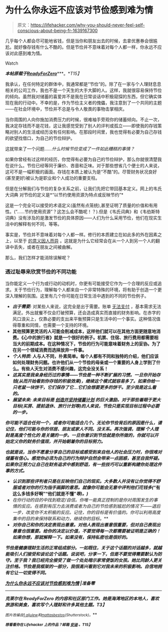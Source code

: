 # 为什么你永远不应该对节俭感到难为情

> 原文：<https://lifehacker.com/why-you-should-never-feel-self-conscious-about-being-fr-1639167300>

几乎每个人都会尽可能地省钱，但是当你和朋友出去的时候，去拿优惠券会很尴尬。就好像存钱有什么不酷的。但是节俭并不意味着对每个人都一样，你永远不应该对此感到难为情。

Watch

***本帖原载于***[***ReadyForZero***](http://blog.readyforzero.com/why-you-should-never-feel-self-conscious-about-being-frugal/)***。**T15】*

我承认，在任何特定的群体中，我通常都是“节俭”的。除了在一家与个人理财息息相关的公司工作，我也不是一个天生的大手大脚的人。这样，我就很容易保持节俭的倾向。虽然我对储蓄的喜爱并不是我在日常谈话中积极窥探的东西，但它确实体现在我的行动中。不幸的是，作为节俭主义者的傀儡，我注意到了一个共同的主题——在社会环境中，节俭并不总是与令人敬畏的事物击掌相庆。

当你周围的人向你施加消费压力的时候，很难袖手旁观你的储蓄倾向。不止一次，我决定存钱而不是花钱，这让我感觉受到了别人的评判或孤立——即使我的存钱策略对别人的生活或经历没有任何影响。在那段时间里，我也觉得有必要为自己存钱的欲望找借口，为自己的节俭辩护。

这就带来了一个问题……*什么时候节俭变成了一件如此糟糕的事情？*

如果你曾经有过这样的经历，你觉得有必要为自己的节俭辩护，那么你就很清楚我在说什么。节俭已经等同于廉价、吝啬和乏味。对于那些想省几个便士的人来说，这可不是一幅积极的画面。存钱在本质上被认为是“不酷”的。尽管财务状况良好(甚至更好)被认为是职业和个人成功的重要支柱。

但是在分解我们与节俭的复杂关系之前，让我们先把它带回基本定义。网上的韦氏大词典 对节俭的定义是*“以节约使用资源为特点或反映节约”*

这是一个完全可以接受的术语定义(虽然有点笼统),甚至证明了质量的价值和有用性。(“……节约使用资源”？这怎么会不酷呢！？).但是《韦氏词典》和《韦伯斯特词典》没有涉及的是激发节俭的具体原因——人们为什么采用节俭，他们在现实生活中的解释有何不同，等等。

事实是，节俭并不意味着对每个人都一样。修行的本质建立在如此多的外在因素之上，以至于 [的意义因人而异](https://lifehacker.com/money-advice-the-experts-don-t-agree-on-being-frugal-1601213528) 。这就是为什么它经常会在从一个人到另一个人的翻译中丢失，或者在朋友之间被曲解。

那么，我们怎样才能消除误解呢？

### 透过耻辱来欣赏节俭的不同功能

当你能定义一个行为或行动的动机时，你更有可能接受它作为一个合理的反应或追求。关于节俭行为，理解每个人都来自一个非常特殊的环境，将有助于创造一个更深入理解的氛围。这里有几个你可能在日常生活中遇到的不同的节俭例子。

*   ***出于需要:*** 对某些人来说，这完全是出于需要。账单 [无法支付](http://blog.readyforzero.com/what-happens-if-i-cant-pay-my-bills/) ，基本需求无法满足。外出就餐不仅会打破预算，还会造成真实而直接的财务影响。在赤字的风口浪尖上，仅靠必要的支出来平衡预算只是生活中的一个事实。这种情况值得尊重和同情，也需要一个支持的环境。
*   **其他预算更灵活的人可能会削减成本，这样他们就可以在其他方面更随意地消费。《心中的旅行者》就是一个很好的例子。机票、住宿、旅行费用都需要相当大的前期成本。在这种情况下，节俭的行为可能意味着财务上的妥协。为了在另一个领域消费而选择放弃一件事。**
*   *****个人特质:*** 人与人不同，朴素简单。每个人都有不同和独特的介绍，他们应该如何处理财务问题。也许他们从一个节俭的母亲或一个重要的人身上学到了什么。有些人天生对消费不感兴趣，这完全没关系！**
*   ***这其实是我亲身经历过的事情——节俭是一种不断扩展的习惯。一旦你开始存钱(从而开始看到你存钱的积极效果)，继续这个模式就容易多了。如果你给一只老鼠一块饼干，它们保存了它…它们会想要更多的饼干。至少我是这么看的。***
*   ******展望未来:*** 未来目标是 [创造并坚持储蓄计划](http://blog.readyforzero.com/how-to-build-a-savings/) 的巨大激励。对于那些着眼于更大目标(买房、提前退休、旅行计划等)的人来说，节俭只是实现目标过程中必要的一步。***

***你可能不适合任何一个，或者你可能适合几个。无论你节俭背后的原因是什么，请记住，他们可能与你的邻居、朋友或家人不同。没关系。再次强调，理解 ***个人理财是高度个性化的*** 是关键的一步。一旦你意识到节俭就是你所做的，你就可以开始定义你的财务价值观，并开始朝着你的目标努力。***

***也就是说，当你不愿意分享自己的目标或感受到来自他人的社会压力时，你很难对储蓄有信心。感觉你必须为自己的行为辩护自然会带来一点困惑，甚至自我怀疑。如果你正努力让自己在财务追求中感到舒适，有一些技巧可以重新构建你处理这件事的方式。***

*   ***认识到那些评判者只是在反映他们自己的现实。大多数人并没有让你觉得不舒服或者对你的行为指手画脚的意思。就像你可能会无意中评判他们花钱多(*“有这么多钱多好啊”“他们就是不懂”*等)。)***
*   ***在你行动的目的中找到稳定/自信。你唯一能真正控制的是你对周围发生的事情的反应。在感到有压力去消费或者为自己的节俭感到尴尬的情况下——退后一步，改变你不太积极的反应。记住，*你的目标是有价值的*。你可以利用高度集中的*目的*来保持联系和动力，继续你的目标。***
*   ***对你自己和你的决定表现出善意。对他人表现出善意很重要，但对自己表现出善意也很重要。给你的决定以价值，不要觉得每一次都需要被证明是正确的！如果你想，那就解释一下。如果没有，保持私密也是很好的。***

***节俭是健康理财生活的正常组成部分。一如既往，关于这个话题的对话越多，就越能吸引人们接受和谈论这个话题。说说吧，分享一下，但是不要觉得需要默认为防守。至于我？我已经完全接受了做一个处处暗示家常便饭的女孩。她比同龄人更关注价格。节俭是我框架的一部分，我很高兴看到它对我未来的积极影响。自信地拥有它让一切变得不同。***

***[为什么你永远不应该对节俭感到难为情](http://blog.readyforzero.com/why-you-should-never-feel-self-conscious-about-being-frugal/) |准备零***

* * *

***克莱尔在 ReadyForZero 的内容和社区部门工作。她是海湾地区的本地人，喜欢旅游和美食，喜欢写个人理财和许多其他主题。T3】***

***<small>*图片改编自*</small>[<small>*1 aljulew*</small>](http://www.shutterstock.com/pic.mhtml?id=55036423&src=id)<small>*和*</small>[<small>*mattasbestos*</small>](http://www.shutterstock.com/pic.mhtml?id=73598929&src=id)<small>*(Shutterstock)。*</small>***

***<small>*想看看你在 Lifehacker 上的作品？邮箱*</small> [<small>*安迪*</small>](mailto:andy@lifehacker.com) <small>*。*T15】</small>***